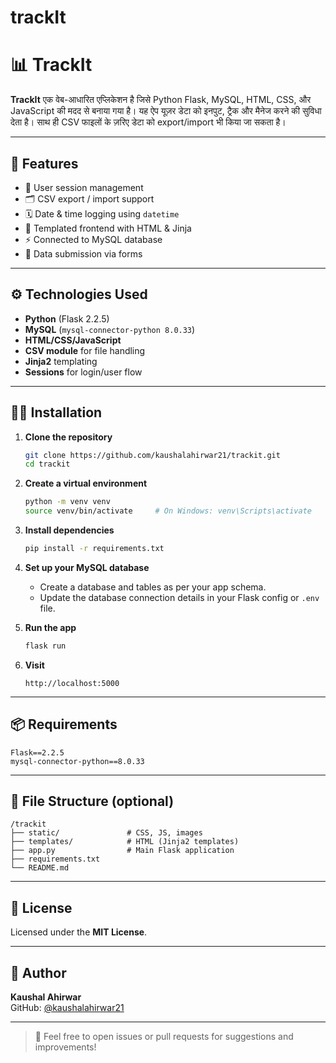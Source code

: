 # trackIt

# 📊 TrackIt

**TrackIt** एक वेब-आधारित एप्लिकेशन है जिसे Python Flask, MySQL, HTML, CSS, और JavaScript की मदद से बनाया गया है। यह ऐप यूज़र डेटा को इनपुट, ट्रैक और मैनेज करने की सुविधा देता है। साथ ही CSV फाइलों के ज़रिए डेटा को export/import भी किया जा सकता है।

---

## 🚀 Features

- 🔐 User session management
- 🗂 CSV export / import support
- 🗓 Date & time logging using `datetime`
- 📄 Templated frontend with HTML & Jinja
- ⚡ Connected to MySQL database
- 🔁 Data submission via forms

---

## ⚙️ Technologies Used

- **Python** (Flask 2.2.5)
- **MySQL** (`mysql-connector-python 8.0.33`)
- **HTML/CSS/JavaScript**
- **CSV module** for file handling
- **Jinja2** templating
- **Sessions** for login/user flow

---

## 🧑‍💻 Installation

1. **Clone the repository**
   ```bash
   git clone https://github.com/kaushalahirwar21/trackit.git
   cd trackit
   ```

2. **Create a virtual environment**
   ```bash
   python -m venv venv
   source venv/bin/activate     # On Windows: venv\Scripts\activate
   ```

3. **Install dependencies**
   ```bash
   pip install -r requirements.txt
   ```

4. **Set up your MySQL database**
   - Create a database and tables as per your app schema.
   - Update the database connection details in your Flask config or `.env` file.

5. **Run the app**
   ```bash
   flask run
   ```

6. **Visit**
   ```
   http://localhost:5000
   ```

---

## 📦 Requirements

```
Flask==2.2.5  
mysql-connector-python==8.0.33
```

---

## 📁 File Structure (optional)

```
/trackit
├── static/               # CSS, JS, images
├── templates/            # HTML (Jinja2 templates)
├── app.py                # Main Flask application
├── requirements.txt      
└── README.md
```

---

## 📄 License

Licensed under the **MIT License**.

---

## 👤 Author

**Kaushal Ahirwar**  
GitHub: [@kaushalahirwar21](https://github.com/kaushalahirwar21)

---

> 💬 Feel free to open issues or pull requests for suggestions and improvements!
